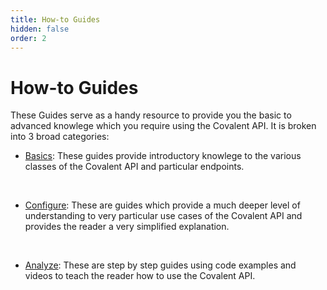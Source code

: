 ```yaml
---
title: How-to Guides
hidden: false
order: 2
---
```


<!-- import DocsGuidesOverview from "../../../components/docs-guides-overview" -->

# How-to Guides

These Guides serve as a handy resource to provide you the basic to advanced knowlege which you require using the Covalent API. It is broken into 3 broad categories:

- [Basics](./basics): These guides provide introductory knowlege to the various classes of the Covalent API and particular endpoints.

&nbsp;
- [Configure](./configure): These are guides which provide a much deeper level of understanding to very particular use cases of the Covalent API and provides the reader a very simplified explanation.

&nbsp;
- [Analyze](./analyze): These are step by step guides using code examples and videos to teach the reader how to use the Covalent API.


<!-- <DocsGuidesOverview/> -->
